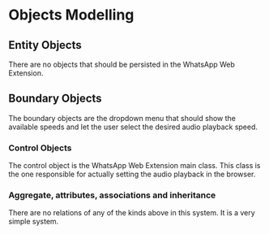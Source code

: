 # Objects Modelling

## Entity Objects

There are no objects that should be persisted in the WhatsApp Web Extension.

## Boundary Objects

The boundary objects are the dropdown menu that should show the available speeds and let the user select the desired audio playback speed.

### Control Objects

The control object is the WhatsApp Web Extension main class. This class is the one responsible for actually setting the audio playback in the browser.

### Aggregate, attributes, associations and inheritance

There are no relations of any of the kinds above in this system. It is a very simple system.
